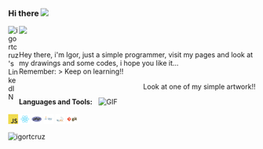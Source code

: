 ### Hi there <img src="https://media.giphy.com/media/hvRJCLFzcasrR4ia7z/giphy.gif" width="25px">

<a href="https://www.linkedin.com/in/igortcruz/">
  <img align="left" alt="igortcruz's LinkedIN" width="22px" src="https://raw.githubusercontent.com/peterthehan/peterthehan/master/assets/linkedin.svg" />
</a>

![](https://visitor-badge.glitch.me/badge?page_id=igortcruz.igortcruz)

<br/>
Hey there, i'm Igor, just a simple programmer, visit my pages and look at my drawings and some codes, i hope you like it...
<br/>
Remember:
> Keep on learning!!
<p align="right">Look at one of my simple artwork!!</p>
<img align="right" alt="GIF" src="https://instagram.fbel10-1.fna.fbcdn.net/v/t51.2885-15/sh0.08/e35/p640x640/150456286_269869691195785_4861635529727994798_n.jpg?tp=1&_nc_ht=instagram.fbel10-1.fna.fbcdn.net&_nc_cat=101&_nc_ohc=wQnZTspjh7MAX86Jy5i&oh=9725a3c72198df05315e783d444fe632&oe=60762C10" width="320" height="400" />

**Languages and Tools:**  
<br/>
<code><img height="20" src="https://raw.githubusercontent.com/github/explore/80688e429a7d4ef2fca1e82350fe8e3517d3494d/topics/javascript/javascript.png"></code>
<code><img height="20" src="https://raw.githubusercontent.com/github/explore/80688e429a7d4ef2fca1e82350fe8e3517d3494d/topics/react/react.png"></code>
<code><img height="20" src="https://raw.githubusercontent.com/github/explore/80688e429a7d4ef2fca1e82350fe8e3517d3494d/topics/php/php.png"></code>
<code><img height="20" src="https://raw.githubusercontent.com/github/explore/80688e429a7d4ef2fca1e82350fe8e3517d3494d/topics/java/java.png"></code>
<code><img height="20" src="https://raw.githubusercontent.com/github/explore/80688e429a7d4ef2fca1e82350fe8e3517d3494d/topics/mysql/mysql.png"></code>
<code><img height="20" src="https://raw.githubusercontent.com/github/explore/80688e429a7d4ef2fca1e82350fe8e3517d3494d/topics/git/git.png"></code>

<p align="left"> <img src="https://github-readme-stats.vercel.app/api?username=igortcruz&show_icons=true&theme=gotham" alt="igortcruz" />
